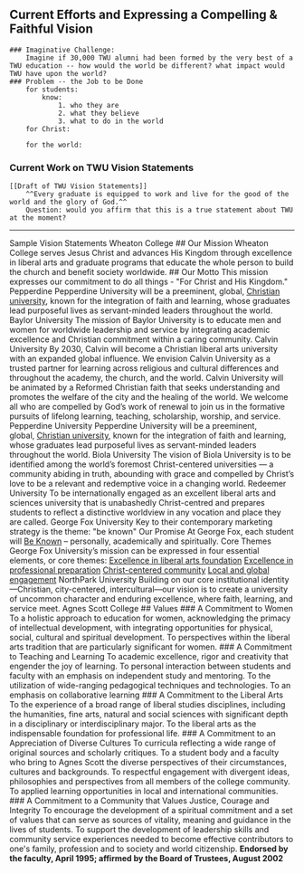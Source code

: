 ## Current Efforts and Expressing a Compelling & Faithful Vision
    ### Imaginative Challenge:
        Imagine if 30,000 TWU alumni had been formed by the very best of a TWU education -- how would the world be different? what impact would TWU have upon the world?
    ### Problem -- the Job to be Done
        for students: 
            know:
                1. who they are
                2. what they believe
                3. what to do in the world
        for Christ:
            
        for the world: 
        
### Current Work on TWU Vision Statements
    [[Draft of TWU Vision Statements]]
        ^^Every graduate is equipped to work and live for the good of the world and the glory of God.^^
        Question: would you affirm that this is a true statement about TWU at the moment?
        
        
--------------------------------------
Sample Vision Statements
    Wheaton College
        ## Our Mission
        Wheaton College serves Jesus Christ and advances His Kingdom through excellence in liberal arts and graduate programs that educate the whole person to build the church and benefit society worldwide.
        ## Our Motto
        This mission expresses our commitment to do all things - "For Christ and His Kingdom."
    Pepperdine
        Pepperdine University will be a preeminent, global, [Christian university](https://www.pepperdine.edu/spiritual-life/christian-university/), known for the integration of faith and learning, whose graduates lead purposeful lives as servant-minded leaders throughout the world.
    Baylor University
        The mission of Baylor University is to educate men and women for worldwide leadership and service by integrating academic excellence and Christian commitment within a caring community.
    Calvin University
        By 2030, Calvin will become a Christian liberal arts university with an expanded global influence. We envision Calvin University as a trusted partner for learning across religious and cultural differences and throughout the academy, the church, and the world. Calvin University will be animated by a Reformed Christian faith that seeks understanding and promotes the welfare of the city and the healing of the world. We welcome all who are compelled by God’s work of renewal to join us in the formative pursuits of lifelong learning, teaching, scholarship, worship, and service.
    Pepperdine University
        Pepperdine University will be a preeminent, global, [Christian university](https://www.pepperdine.edu/spiritual-life/christian-university/), known for the integration of faith and learning, whose graduates lead purposeful lives as servant-minded leaders throughout the world.
    Biola University
        The vision of Biola University is to be identified among the world’s foremost Christ-centered universities — a community abiding in truth, abounding with grace and compelled by Christ’s love to be a relevant and redemptive voice in a changing world.
    Redeemer University
        To be internationally engaged as an excellent liberal arts and sciences university that is unabashedly Christ-centred and prepares students to reflect a distinctive worldview in any vocation and place they are called.
    George Fox University
        Key to their contemporary marketing strategy is the theme: "be known"
            Our Promise
                At George Fox, each student will [Be Known](https://www.georgefox.edu/be-known/index.html) – personally, academically and spiritually.
            Core Themes
                George Fox University’s mission can be expressed in four essential elements, or core themes:
                    [Excellence in liberal arts foundation](https://www.georgefox.edu/about/mission_vision_values/core-themes.html#core-theme-1)
                    [Excellence in professional preparation](https://www.georgefox.edu/about/mission_vision_values/core-themes.html#core-theme-2)
                    [Christ-centered community](https://www.georgefox.edu/about/mission_vision_values/core-themes.html#core-theme-3)
                    [Local and global engagement](https://www.georgefox.edu/about/mission_vision_values/core-themes.html#core-theme-4)
    NorthPark University
        Building on our core institutional identity—Christian, city-centered, intercultural—our vision is to create a university of uncommon character and enduring excellence, where faith, learning, and service meet.
    Agnes Scott College
        ## Values
        ### A Commitment to Women
        To a holistic approach to education for women, acknowledging the primacy of intellectual development, with integrating opportunities for physical, social, cultural and spiritual development.
        To perspectives within the liberal arts tradition that are particularly significant for women.
        ### A Commitment to Teaching and Learning
            To academic excellence, rigor and creativity that engender the joy of learning.
            To personal interaction between students and faculty with an emphasis on independent study and mentoring.
            To the utilization of wide-ranging pedagogical techniques and technologies.
            To an emphasis on collaborative learning
        ### A Commitment to the Liberal Arts
            To the experience of a broad range of liberal studies disciplines, including the humanities, fine arts, natural and social sciences with significant depth in a disciplinary or interdisciplinary major.
            To the liberal arts as the indispensable foundation for professional life.
        ### A Commitment to an Appreciation of Diverse Cultures
            To curricula reflecting a wide range of original sources and scholarly critiques.
            To a student body and a faculty who bring to Agnes Scott the diverse perspectives of their circumstances, cultures and backgrounds.
            To respectful engagement with divergent ideas, philosophies and perspectives from all members of the college community.
            To applied learning opportunities in local and international communities.
        ### A Commitment to a Community that Values Justice, Courage and Integrity
            To encourage the development of a spiritual commitment and a set of values that can serve as sources of vitality, meaning and guidance in the lives of students.
            To support the development of leadership skills and community service experiences needed to become effective contributors to one's family, profession and to society and world citizenship.
        __Endorsed by the faculty, April 1995; affirmed by the Board of Trustees, August 2002__
        [](https://www.agnesscott.edu/about/mission-values.html#)
